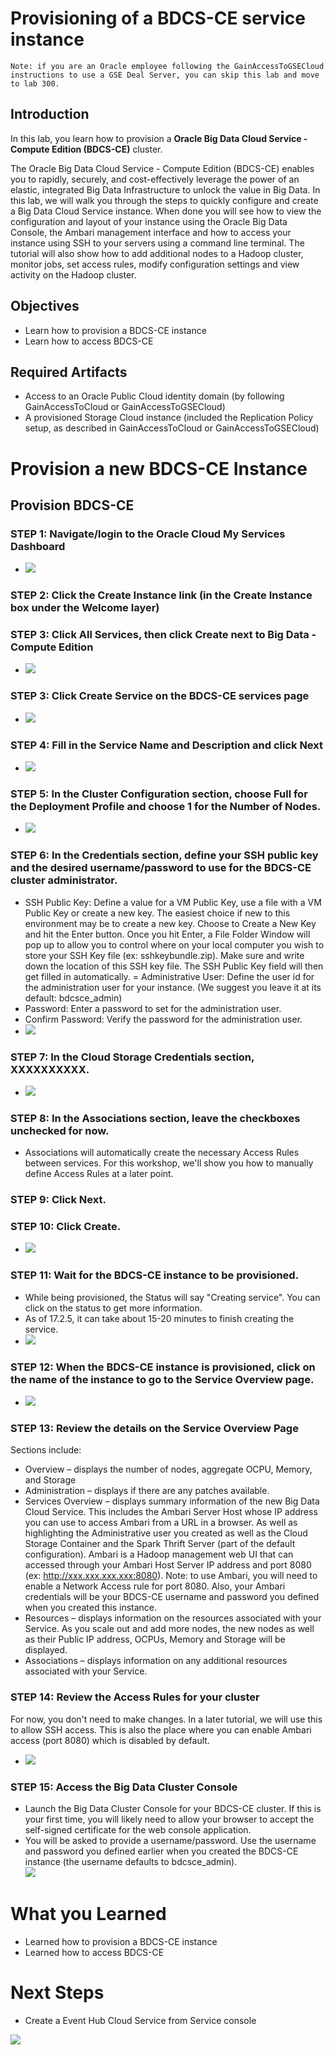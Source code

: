   

# Provisioning of a BDCS-CE service instance


    Note: if you are an Oracle employee following the GainAccessToGSECloud instructions to use a GSE Deal Server, you can skip this lab and move to lab 300.


## Introduction

In this lab, you learn how to provision a **Oracle Big Data Cloud Service - Compute Edition (BDCS-CE)** cluster.  

The Oracle Big Data Cloud Service - Compute Edition (BDCS-CE) enables you to rapidly, securely, and cost-effectively leverage the power of an elastic, integrated Big Data Infrastructure to unlock the value in Big Data.   In this lab, we will walk you through the steps to quickly configure and create a Big Data Cloud Service instance.  When done you will see how to view the configuration and layout of your instance using the Oracle Big Data Console, the Ambari management interface and how to access your instance using SSH to your servers using a command line terminal.  The tutorial will also show how to add additional nodes to a Hadoop cluster, monitor jobs, set access rules, modify configuration settings and view activity on the Hadoop cluster.  



## Objectives

- Learn how to provision a BDCS-CE instance
- Learn how to access BDCS-CE

## Required Artifacts

- Access to an Oracle Public Cloud identity domain (by following GainAccessToCloud or GainAccessToGSECloud)
- A provisioned Storage Cloud instance (included the Replication Policy setup, as described in GainAccessToCloud or GainAccessToGSECloud)

# Provision a new BDCS-CE Instance

## Provision BDCS-CE

### **STEP 1**: Navigate/login to the Oracle Cloud My Services Dashboard  

- ![](images/300/snap0011988.jpg) 

### **STEP 2**: Click the Create Instance link (in the Create Instance box under the Welcome layer)

### **STEP 3**: Click All Services, then click Create next to Big Data - Compute Edition

- ![](images/200/DashboardCreate.gif)  

### **STEP 3**: Click Create Service on the BDCS-CE services page

- ![](images/200/snap0012020.jpg)  

### **STEP 4**: Fill in the Service Name and Description and click Next

- ![](images/200/snap0012021.jpg)  

### **STEP 5**: In the Cluster Configuration section, choose **Full** for the Deployment Profile and choose **1** for the Number of Nodes.

- ![](images/200/BDCScreate1.gif)  


### **STEP 6**: In the Credentials section, define your SSH public key and the desired username/password to use for the BDCS-CE cluster administrator.

- SSH Public Key: Define a value for a VM Public Key, use a file with a VM Public Key or create a new key. The easiest choice if new to this environment may be to create a new key. Choose to Create a New Key and hit the Enter button.   Once you hit Enter, a File Folder Window will pop up to allow you to control where on your local computer you wish to store your SSH Key file (ex: sshkeybundle.zip).  Make sure and write down the location of this SSH key file.   The SSH Public Key field will then get filled in automatically.
= Administrative User: Define the user id for the administration user for your instance. (We suggest you leave it at its default: bdcsce_admin)
- Password: Enter a password to set for the administration user.
- Confirm Password: Verify the password for the administration user.
- ![](images/200/BDCScreate2.gif)  

### **STEP 7**: In the Cloud Storage Credentials section, XXXXXXXXXX.

- ![](images/200/BDCScreate3.gif)  

### **STEP 8**: In the Associations section, leave the checkboxes unchecked for now.

- Associations will automatically create the necessary Access Rules between services.  For this workshop, we'll show you how to manually define Access Rules at a later point.

### **STEP 9**: Click Next.

### **STEP 10**: Click Create.

- ![](images/200/snap0012022.jpg)  

### **STEP 11**: Wait for the BDCS-CE instance to be provisioned.

- While being provisioned, the Status will say "Creating service".  You can click on the status to get more information.
- As of 17.2.5, it can take about 15-20 minutes to finish creating the service.
- ![](images/200/snap0012023.jpg)  

### **STEP 12**: When the BDCS-CE instance is provisioned, click on the name of the instance to go to the Service Overview page.
- ![](images/200/snap0012069.jpg)  

### **STEP 13**: Review the details on the Service Overview Page
Sections include:
- Overview – displays the number of nodes, aggregate OCPU, Memory, and Storage
- Administration – displays if there are any patches available.
- Services Overview – displays summary information of the new Big Data Cloud Service.  This includes the Ambari Server Host whose IP address you can use to access Ambari from a URL in a browser.  As well as highlighting the Administrative user you created as well as the Cloud Storage Container and the Spark Thrift Server (part of the default configuration).  Ambari is a Hadoop management web UI that can accessed through your Ambari Host Server IP address and port 8080 (ex:  http://xxx.xxx.xxx.xxx:8080).  Note: to use Ambari, you will need to enable a Network Access rule for port 8080.  Also, your Ambari credentials will be your BDCS-CE username and password you defined when you created this instance. 
- Resources – displays information on the resources associated with your Service.  As you scale out and add more nodes, the new nodes as well as their Public IP address, OCPUs, Memory and Storage will be displayed.
- Associations – displays information on any additional resources associated with your Service. 


### **STEP 14**: Review the Access Rules for your cluster
For now, you don't need to make changes.  In a later tutorial, we will use this to allow SSH access.  This is also the place where you can enable Ambari access (port 8080) which is disabled by default.
- ![](images/200/AccessRules.gif)  


### **STEP 15**: Access the Big Data Cluster Console
- Launch the Big Data Cluster Console for your BDCS-CE cluster.  If this is your first time, you will likely need to allow your browser to accept the self-signed certificate for the web console application.
- You will be asked to provide a username/password.  Use the username and password you defined earlier when you created the BDCS-CE instance (the username defaults to bdcsce_admin).  
  ![](images/300/firstLogin.gif)



# What you Learned

- Learned how to provision a BDCS-CE instance
- Learned how to access BDCS-CE

# Next Steps

- Create a Event Hub Cloud Service from Service console

![](images/300/ServiceDetails.png)